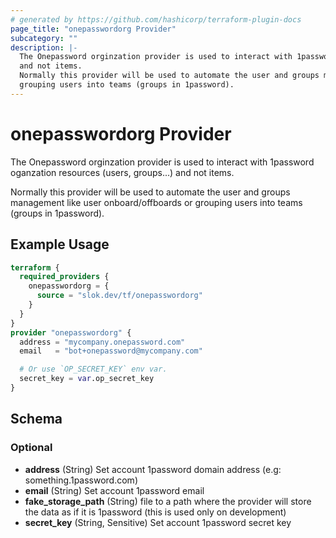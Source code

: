 ```yaml
---
# generated by https://github.com/hashicorp/terraform-plugin-docs
page_title: "onepasswordorg Provider"
subcategory: ""
description: |-
  The Onepassword orginzation provider is used to interact with 1password oganzation resources (users, groups...)
  and not items.
  Normally this provider will be used to automate the user and groups management like user onboard/offboards or
  grouping users into teams (groups in 1password).
---
```


# onepasswordorg Provider

The Onepassword orginzation provider is used to interact with 1password oganzation resources (users, groups...)
and not items.

Normally this provider will be used to automate the user and groups management like user onboard/offboards or
grouping users into teams (groups in 1password).

## Example Usage

```terraform
terraform {
  required_providers {
    onepasswordorg = {
      source = "slok.dev/tf/onepasswordorg"
    }
  }
}
provider "onepasswordorg" {
  address = "mycompany.onepassword.com"
  email   = "bot+onepassword@mycompany.com"

  # Or use `OP_SECRET_KEY` env var.
  secret_key = var.op_secret_key
}
```

<!-- schema generated by tfplugindocs -->
## Schema

### Optional

- **address** (String) Set account 1password domain address (e.g: something.1password.com)
- **email** (String) Set account 1password email
- **fake_storage_path** (String) file to a path where the provider will store the data as if it is 1password (this is used only on development)
- **secret_key** (String, Sensitive) Set account 1password secret key
